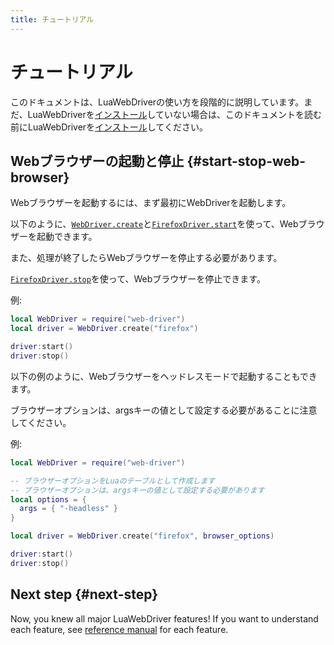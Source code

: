 ```yaml
---
title: チュートリアル
---
```


# チュートリアル

このドキュメントは、LuaWebDriverの使い方を段階的に説明しています。まだ、LuaWebDriverを[インストール][install]していない場合は、このドキュメントを読む前にLuaWebDriverを[インストール][install]してください。

## Webブラウザーの起動と停止 {#start-stop-web-browser}

Webブラウザーを起動するには、まず最初にWebDriverを起動します。

以下のように、[`WebDriver.create`][webdriver-create]と[`FirefoxDriver.start`][firefoxdriver-start]を使って、Webブラウザーを起動できます。

また、処理が終了したらWebブラウザーを停止する必要があります。

[`FirefoxDriver.stop`][firefoxdriver-stop]を使って、Webブラウザーを停止できます。

例:

```lua
local WebDriver = require("web-driver")
local driver = WebDriver.create("firefox")

driver:start()
driver:stop()
```

以下の例のように、Webブラウザーをヘッドレスモードで起動することもできます。

ブラウザーオプションは、argsキーの値として設定する必要があることに注意してください。

例:

```lua
local WebDriver = require("web-driver")

-- ブラウザーオプションをLuaのテーブルとして作成します
-- ブラウザーオプションは、argsキーの値として設定する必要があります
local options = {
  args = { "-headless" }
}

local driver = WebDriver.create("firefox", browser_options)

driver:start()
driver:stop()
```

## Next step {#next-step}

Now, you knew all major LuaWebDriver features! If you want to understand each feature, see [reference manual][reference] for each feature.


[install]:../install/

[webdriver-create]:../reference/webdriver.html#create

[firefoxdriver-start]:../reference/firefoxdriver.html#start

[firefoxdriver-stop]:../reference/firefoxdriver.html#stop

[reference]:../reference/
